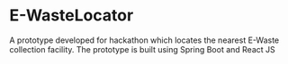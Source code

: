 # E-WasteLocator
A prototype developed for hackathon which locates the nearest E-Waste collection facility. The prototype is built using Spring Boot and React JS
